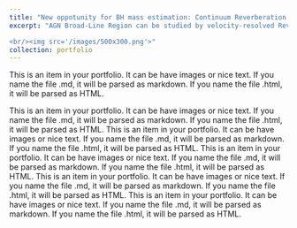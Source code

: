```yaml
---
title: "New oppotunity for BH mass estimation: Continuum Reverberation Mapping"
excerpt: "AGN Broad-Line Region can be studied by velocity-resolved Reverberation mapping. AGN Broad-Line Region can be studied by velocity-resolved Reverberation mapping.AGN Broad-Line Region can be studied by velocity-resolved Reverberation mapping.AGN Broad-Line Region can be studied by velocity-resolved Reverberation mapping.AGN Broad-Line Region can be studied by velocity-resolved Reverberation mapping.AGN Broad-Line Region can be studied by velocity-resolved Reverberation mapping.AGN Broad-Line Region can be studied by velocity-resolved Reverberation mapping.AGN Broad-Line Region can be studied by velocity-resolved Reverberation mapping.AGN Broad-Line Region can be studied by velocity-resolved Reverberation mapping.

<br/><img src='/images/500x300.png'>"
collection: portfolio
---
```


This is an item in your portfolio. It can be have images or nice text. If you name the file .md, it will be parsed as markdown. If you name the file .html, it will be parsed as HTML. 

This is an item in your portfolio. It can be have images or nice text. If you name the file .md, it will be parsed as markdown. If you name the file .html, it will be parsed as HTML. 
This is an item in your portfolio. It can be have images or nice text. If you name the file .md, it will be parsed as markdown. If you name the file .html, it will be parsed as HTML. 
This is an item in your portfolio. It can be have images or nice text. If you name the file .md, it will be parsed as markdown. If you name the file .html, it will be parsed as HTML. 
This is an item in your portfolio. It can be have images or nice text. If you name the file .md, it will be parsed as markdown. If you name the file .html, it will be parsed as HTML. This is an item in your portfolio. It can be have images or nice text. If you name the file .md, it will be parsed as markdown. If you name the file .html, it will be parsed as HTML. 